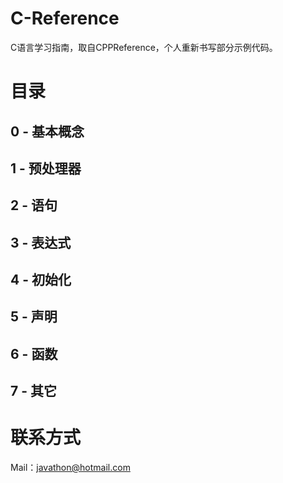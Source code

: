 # **C-Reference**
C语言学习指南，取自CPPReference，个人重新书写部分示例代码。

# **目录**
## 0 - 基本概念
## 1 - 预处理器
## 2 - 语句
## 3 - 表达式
## 4 - 初始化
## 5 - 声明
## 6 - 函数
## 7 - 其它

# **联系方式**
Mail：javathon@hotmail.com
